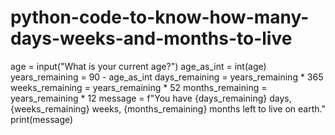 # python-code-to-know-how-many-days-weeks-and-months-to-live
age = input("What is your current age?") age_as_int = int(age)  years_remaining = 90 - age_as_int days_remaining = years_remaining * 365 weeks_remaining = years_remaining * 52  months_remaining = years_remaining * 12  message = f"You have {days_remaining} days, {weeks_remaining} weeks, {months_remaining} months left to live on earth."  print(message)
